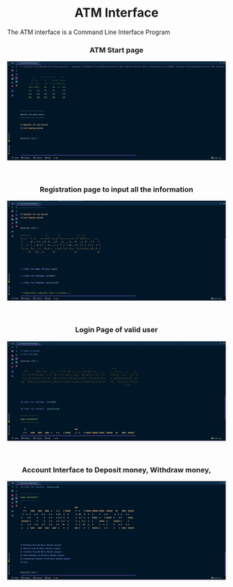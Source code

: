 <h1 align="center"> ATM Interface</h1>

The ATM interface is a Command Line Interface Program
<h3 align="center"> ATM Start page</h3>
<pre>
<img src="/img/1.startPage.png" alt="Alt text" title="Optional title">
</pre>
<br>
<h3 align="center"> Registration page to input all the information </h3>
<pre>
<img src="/img/2.registration.png" alt="Alt text" title="Optional title">
</pre>
<br>
<h3 align="center"> Login Page of valid user </h3>
<pre>
<img src="/img/3.authentication.png" alt="Alt text" title="Optional title">
</pre>
<br>
<h3 align="center"> Account Interface to Deposit money, Withdraw money, </h3>
<pre>
<img src="/img/4.accInterface.png" alt="Alt text" title="Optional title">
</pre>
